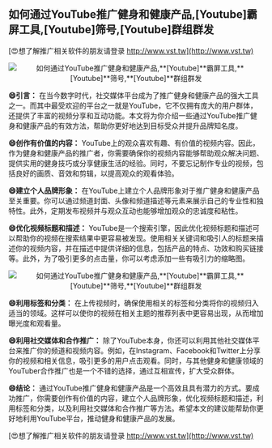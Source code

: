 ## **如何通过YouTube推广健身和健康产品,**[Youtube]**霸屏工具,**[Youtube]**筛号,**[Youtube]**群组群发**

[😍想了解推广相关软件的朋友请登录 http://www.vst.tw](http://www.vst.tw)

 <center><img src="https://vst.tw/MP4/tuiguang/png/3.png" alt="如何通过YouTube推广健身和健康产品,**[Youtube]**霸屏工具,**[Youtube]**筛号,**[Youtube]**群组群发"></center>

**😄引言：**
在当今数字时代，社交媒体平台成为了推广健身和健康产品的强大工具之一。而其中最受欢迎的平台之一就是YouTube，它不仅拥有庞大的用户群体，还提供了丰富的视频分享和互动功能。本文将为你介绍一些通过YouTube推广健身和健康产品的有效方法，帮助你更好地达到目标受众并提升品牌知名度。

**😄创作有价值的内容：**
YouTube上的观众喜欢有趣、有价值的视频内容。因此，作为健身和健康产品的推广者，你需要确保你的视频内容能够帮助观众解决问题、提供实用的健身技巧或分享健康生活的经验。同时，不要忘记制作专业的视频，包括良好的画质、音效和剪辑，以提高观众的观看体验。

**😄建立个人品牌形象：**
在YouTube上建立个人品牌形象对于推广健身和健康产品至关重要。你可以通过频道封面、头像和频道描述等元素来展示自己的专业性和独特性。此外，定期发布视频并与观众互动也能够增加观众的忠诚度和粘性。

**😄优化视频标题和描述：**
YouTube是一个搜索引擎，因此优化视频标题和描述可以帮助你的视频在搜索结果中更容易被发现。使用相关关键词和吸引人的标题来描述你的视频内容，并在描述中提供详细的信息，包括产品的特点、功效和购买链接等。此外，为了吸引更多的点击量，你可以考虑添加一些有吸引力的缩略图。

 <center><img src="https://vst.tw/MP4/tuiguang/png/3.png" alt="如何通过YouTube推广健身和健康产品,**[Youtube]**霸屏工具,**[Youtube]**筛号,**[Youtube]**群组群发"></center>

**😄利用标签和分类：**
在上传视频时，确保使用相关的标签和分类将你的视频归入适当的领域。这样可以使你的视频在相关主题的推荐列表中更容易出现，从而增加曝光度和观看量。

**😄利用社交媒体和合作推广：**
除了YouTube本身，你还可以利用其他社交媒体平台来推广你的频道和视频内容。例如，在Instagram、Facebook和Twitter上分享你的视频和相关信息，吸引更多的用户点击观看。同时，与其他健身和健康领域的YouTuber合作推广也是一个不错的选择，通过互相宣传，扩大受众群体。

**😄结论：**
通过YouTube推广健身和健康产品是一个高效且具有潜力的方式。要成功推广，你需要创作有价值的内容，建立个人品牌形象，优化视频标题和描述，利用标签和分类，以及利用社交媒体和合作推广等方法。希望本文的建议能帮助你更好地利用YouTube平台，推动健身和健康产品的发展。

[😍想了解推广相关软件的朋友请登录 http://www.vst.tw](http://www.vst.tw)



